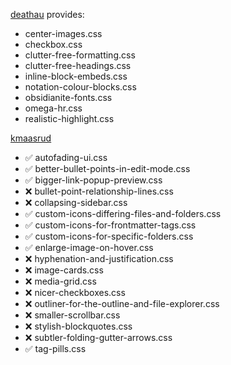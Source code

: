 [deathau](https://github.com/deathau/obsidian-snippets) provides:
 - center-images.css
 - checkbox.css
 - clutter-free-formatting.css
 - clutter-free-headings.css
 - inline-block-embeds.css
 - notation-colour-blocks.css
 - obsidianite-fonts.css
 - omega-hr.css
 - realistic-highlight.css


[kmaasrud](https://github.com/kmaasrud/awesome-obsidian#collapsing-sidebar)
 - ✅ autofading-ui.css
 - ✅ better-bullet-points-in-edit-mode.css
 - ✅ bigger-link-popup-preview.css
 - ❌ bullet-point-relationship-lines.css 
 - ❌ collapsing-sidebar.css
 - ✅ custom-icons-differing-files-and-folders.css
 - ✅ custom-icons-for-frontmatter-tags.css
 - ✅ custom-icons-for-specific-folders.css
 - ✅ enlarge-image-on-hover.css
 - ❌ hyphenation-and-justification.css
 - ❌ image-cards.css
 - ❌ media-grid.css
 - ❌ nicer-checkboxes.css
 - ❌ outliner-for-the-outline-and-file-explorer.css
 - ❌ smaller-scrollbar.css
 - ❌ stylish-blockquotes.css
 - ❌ subtler-folding-gutter-arrows.css
 - ✅ tag-pills.css

